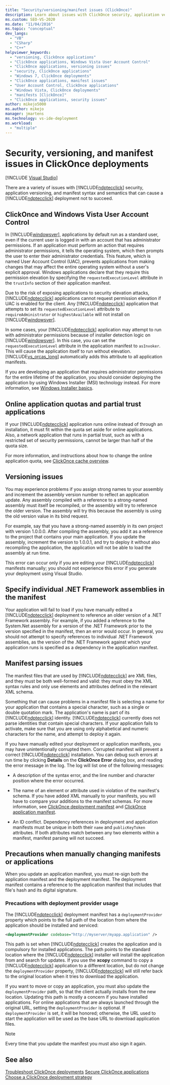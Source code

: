 ```yaml
---
title: "Security/versioning/manifest issues (ClickOnce)"
description: Learn about issues with ClickOnce security, application versioning, and manifest syntax and semantics that can cause a ClickOnce deployment not to succeed.
ms.custom: SEO-VS-2020
ms.date: "11/04/2016"
ms.topic: "conceptual"
dev_langs:
  - "VB"
  - "CSharp"
  - "C++"
helpviewer_keywords:
  - "versioning, ClickOnce applications"
  - "ClickOnce applications, Windows Vista User Account Control"
  - "ClickOnce applications, versioning issues"
  - "security, ClickOnce applications"
  - "Windows 7, ClickOnce deployments"
  - "ClickOnce applications, manifest issues"
  - "User Account Control, ClickOnce applications"
  - "Windows Vista, ClickOnce deployments"
  - "manifests [ClickOnce]"
  - "ClickOnce applications, security issues"
author: mikejo5000
ms.author: mikejo
manager: jmartens
ms.technology: vs-ide-deployment
ms.workload:
  - "multiple"
---
```

# Security, versioning, and manifest issues in ClickOnce deployments

 [!INCLUDE [Visual Studio](~/includes/applies-to-version/vs-windows-only.md)]

There are a variety of issues with [!INCLUDE[ndptecclick](../deployment/includes/ndptecclick_md.md)] security, application versioning, and manifest syntax and semantics that can cause a [!INCLUDE[ndptecclick](../deployment/includes/ndptecclick_md.md)] deployment not to succeed.

## ClickOnce and Windows Vista User Account Control

In [!INCLUDE[windowsver](../deployment/includes/windowsver_md.md)], applications by default run as a standard user, even if the current user is logged in with an account that has administrator permissions. If an application must perform an action that requires administrator permissions, it tells the operating system, which then prompts the user to enter their administrator credentials. This feature, which is named User Account Control (UAC), prevents applications from making changes that may affect the entire operating system without a user's explicit approval. Windows applications declare that they require this permission elevation by specifying the `requestedExecutionLevel` attribute in the `trustInfo` section of their application manifest.

Due to the risk of exposing applications to security elevation attacks, [!INCLUDE[ndptecclick](../deployment/includes/ndptecclick_md.md)] applications cannot request permission elevation if UAC is enabled for the client. Any [!INCLUDE[ndptecclick](../deployment/includes/ndptecclick_md.md)] application that attempts to set its `requestedExecutionLevel` attribute to `requireAdministrator` or `highestAvailable` will not install on [!INCLUDE[windowsver](../deployment/includes/windowsver_md.md)].

In some cases, your [!INCLUDE[ndptecclick](../deployment/includes/ndptecclick_md.md)] application may attempt to run with administrator permissions because of installer detection logic on [!INCLUDE[windowsver](../deployment/includes/windowsver_md.md)]. In this case, you can set the `requestedExecutionLevel` attribute in the application manifest to `asInvoker`. This will cause the application itself to run without elevation. [!INCLUDE[vs_orcas_long](../debugger/includes/vs_orcas_long_md.md)] automatically adds this attribute to all application manifests.

If you are developing an application that requires administrator permissions for the entire lifetime of the application, you should consider deploying the application by using Windows Installer (MSI) technology instead. For more information, see [Windows Installer basics](../extensibility/internals/windows-installer-basics.md).

## Online application quotas and partial trust applications

If your [!INCLUDE[ndptecclick](../deployment/includes/ndptecclick_md.md)] application runs online instead of through an installation, it must fit within the quota set aside for online applications. Also, a network application that runs in partial trust, such as with a restricted set of security permissions, cannot be larger than half of the quota size.

For more information, and instructions about how to change the online application quota, see [ClickOnce cache overview](../deployment/clickonce-cache-overview.md).

## Versioning issues

You may experience problems if you assign strong names to your assembly and increment the assembly version number to reflect an application update. Any assembly compiled with a reference to a strong-named assembly must itself be recompiled, or the assembly will try to reference the older version. The assembly will try this because the assembly is using the old version value in its bind request.

For example, say that you have a strong-named assembly in its own project with version 1.0.0.0. After compiling the assembly, you add it as a reference to the project that contains your main application. If you update the assembly, increment the version to 1.0.0.1, and try to deploy it without also recompiling the application, the application will not be able to load the assembly at run time.

This error can occur only if you are editing your [!INCLUDE[ndptecclick](../deployment/includes/ndptecclick_md.md)] manifests manually; you should not experience this error if you generate your deployment using Visual Studio.

## Specify individual .NET Framework assemblies in the manifest

Your application will fail to load if you have manually edited a [!INCLUDE[ndptecclick](../deployment/includes/ndptecclick_md.md)] deployment to reference an older version of a .NET Framework assembly. For example, if you added a reference to the System.Net assembly for a version of the .NET Framework prior to the version specified in the manifest, then an error would occur. In general, you should not attempt to specify references to individual .NET Framework assemblies, as the version of the .NET Framework against which your application runs is specified as a dependency in the application manifest.

## Manifest parsing issues

The manifest files that are used by [!INCLUDE[ndptecclick](../deployment/includes/ndptecclick_md.md)] are XML files, and they must be both well-formed and valid: they must obey the XML syntax rules and only use elements and attributes defined in the relevant XML schema.

Something that can cause problems in a manifest file is selecting a name for your application that contains a special character, such as a single or double quotation mark. The application's name is part of its [!INCLUDE[ndptecclick](../deployment/includes/ndptecclick_md.md)] identity. [!INCLUDE[ndptecclick](../deployment/includes/ndptecclick_md.md)] currently does not parse identities that contain special characters. If your application fails to activate, make sure that you are using only alphabetical and numeric characters for the name, and attempt to deploy it again.

If you have manually edited your deployment or application manifests, you may have unintentionally corrupted them. Corrupted manifest will prevent a correct [!INCLUDE[ndptecclick](../deployment/includes/ndptecclick_md.md)] installation. You can debug such errors at run time by clicking **Details** on the **ClickOnce Error** dialog box, and reading the error message in the log. The log will list one of the following messages:

- A description of the syntax error, and the line number and character position where the error occurred.

- The name of an element or attribute used in violation of the manifest's schema. If you have added XML manually to your manifests, you will have to compare your additions to the manifest schemas. For more information, see [ClickOnce deployment manifest](../deployment/clickonce-deployment-manifest.md) and [ClickOnce application manifest](../deployment/clickonce-application-manifest.md).

- An ID conflict. Dependency references in deployment and application manifests must be unique in both their `name` and `publicKeyToken` attributes. If both attributes match between any two elements within a manifest, manifest parsing will not succeed.

## Precautions when manually changing manifests or applications

When you update an application manifest, you must re-sign both the application manifest and the deployment manifest. The deployment manifest contains a reference to the application manifest that includes that file's hash and its digital signature.

### Precautions with deployment provider usage

The [!INCLUDE[ndptecclick](../deployment/includes/ndptecclick_md.md)] deployment manifest has a `deploymentProvider` property which points to the full path of the location from where the application should be installed and serviced:

```xml
<deploymentProvider codebase="http://myserver/myapp.application" />
```

This path is set when [!INCLUDE[ndptecclick](../deployment/includes/ndptecclick_md.md)] creates the application and is compulsory for installed applications. The path points to the standard location where the [!INCLUDE[ndptecclick](../deployment/includes/ndptecclick_md.md)] installer will install the application from and search for updates. If you use the **xcopy** command to copy a [!INCLUDE[ndptecclick](../deployment/includes/ndptecclick_md.md)] application to a different location, but do not change the `deploymentProvider` property, [!INCLUDE[ndptecclick](../deployment/includes/ndptecclick_md.md)] will still refer back to the original location when it tries to download the application.

If you want to move or copy an application, you must also update the `deploymentProvider` path, so that the client actually installs from the new location. Updating this path is mostly a concern if you have installed applications. For online applications that are always launched through the original URL, setting the `deploymentProvider` is optional. If `deploymentProvider` is set, it will be honored; otherwise, the URL used to start the application will be used as the base URL to download application files.

> [!NOTE]
> Every time that you update the manifest you must also sign it again.

## See also

[Troubleshoot ClickOnce deployments](../deployment/troubleshooting-clickonce-deployments.md)
[Secure ClickOnce applications](../deployment/securing-clickonce-applications.md)
[Choose a ClickOnce deployment strategy](../deployment/choosing-a-clickonce-deployment-strategy.md)
